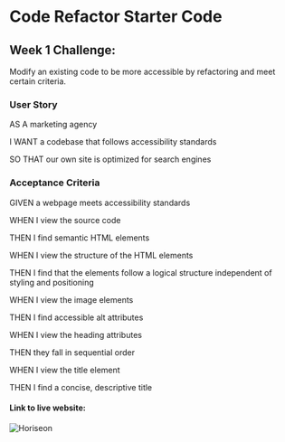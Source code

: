 # Code Refactor Starter Code
## Week 1 Challenge:

Modify an existing code to be more accessible by refactoring and meet certain criteria. 

### User Story

AS A marketing agency

I WANT a codebase that follows accessibility standards

SO THAT our own site is optimized for search engines

### Acceptance Criteria

GIVEN a webpage meets accessibility standards

WHEN I view the source code

THEN I find semantic HTML elements

WHEN I view the structure of the HTML elements

THEN I find that the elements follow a logical structure independent of styling and positioning

WHEN I view the image elements

THEN I find accessible alt attributes

WHEN I view the heading attributes

THEN they fall in sequential order

WHEN I view the title element

THEN I find a concise, descriptive title

#### Link to live website:

![Horiseon](assets/images/horiseon.png)
